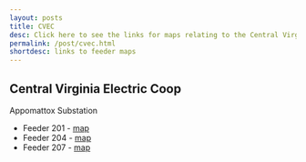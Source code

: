 ```yaml
---
layout: posts
title: CVEC
desc: Click here to see the links for maps relating to the Central Virginia Coop.  This is organized by feeders. 
permalink: /post/cvec.html
shortdesc: links to feeder maps
---
```


Central Virginia Electric Coop
----------------------

Appomattox Substation
* Feeder 201 - [map](/coop/cvec/sappomattox_f201.html)
* Feeder 204 - [map](/coop/cvec/sappomattox_f204.html)
* Feeder 207 - [map](/coop/cvec/sappomattox_f207.html)

